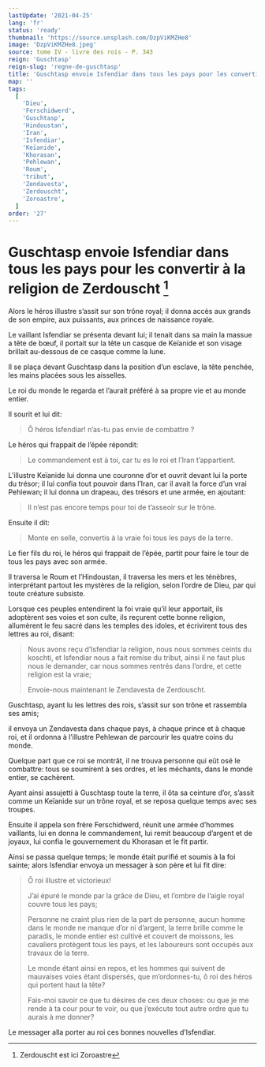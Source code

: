```yaml
---
lastUpdate: '2021-04-25'
lang: 'fr'
status: 'ready'
thumbnail: 'https://source.unsplash.com/DzpViKMZHe8'
image: 'DzpViKMZHe8.jpeg'
source: tome IV - livre des rois - P. 343
reign: 'Guschtasp'
reign-slug: 'regne-de-guschtasp'
title: 'Guschtasp envoie Isfendiar dans tous les pays pour les convertir à la religion de Zerdouscht | Le Livre des Rois | Shâhnâmeh'
map: ''
tags:
  [
    'Dieu',
    'Ferschidwerd',
    'Guschtasp',
    'Hindoustan',
    'Iran',
    'Isfendiar',
    'Keïanide',
    'Khorasan',
    'Pehlewan',
    'Roum',
    'tribut',
    'Zendavesta',
    'Zerdouscht',
    'Zoroastre',
  ]
order: '27'
---
```


<!-- LTeX: language=fr -->

# Guschtasp envoie Isfendiar dans tous les pays pour les convertir à la religion de Zerdouscht [^1]

Alors le héros illustre s’assit sur son trône royal; il donna accès aux grands de son empire, aux puissants, aux princes de naissance royale.

Le vaillant Isfendiar se présenta devant lui; il tenait dans sa main la massue a tête de bœuf, il portait sur la tête un casque de Keïanide et son visage brillait au-dessous de ce casque comme la lune.

Il se plaça devant Guschtasp dans la position d’un esclave, la tête penchée, les mains placées sous les aisselles.

Le roi du monde le regarda et l’aurait préféré à sa propre vie et au monde entier.

Il sourit et lui dit:

> Ô héros Isfendiar! n’as-tu pas envie de combattre ?

Le héros qui frappait de l’épée répondit:

> Le commandement est à toi, car tu es le roi et l’Iran t’appartient.

L’illustre Keïanide lui donna une couronne d’or et ouvrit devant lui la porte du trésor; il lui confia tout pouvoir dans l’Iran, car il avait la force d’un vrai Pehlewan; il lui donna un drapeau, des trésors et une armée, en ajoutant:

> Il n’est pas encore temps pour toi de t’asseoir sur le trône.

Ensuite il dit:

> Monte en selle, convertis à la vraie foi tous les pays de la terre.

Le fier fils du roi, le héros qui frappait de l’épée, partit pour faire le tour de tous les pays avec son armée.

Il traversa le Roum et l’Hindoustan, il traversa les mers et les ténèbres, interprétant partout les mystères de la religion, selon l’ordre de Dieu, par qui toute créature subsiste.

Lorsque ces peuples entendirent la foi vraie qu’il leur apportait, ils adoptèrent ses voies et son culte, ils reçurent cette bonne religion, allumèrent le feu sacré dans les temples des idoles, et écrivirent tous des lettres au roi, disant:

> Nous avons reçu d’Isfendiar la religion, nous nous sommes ceints du koschti, et Isfendiar nous a fait remise du tribut, ainsi il ne faut plus nous le demander, car nous sommes rentrés dans l’ordre, et cette religion est la vraie;
>
> Envoie-nous maintenant le Zendavesta de Zerdouscht.

Guschtasp, ayant lu les lettres des rois, s’assit sur son trône et rassembla ses amis;

il envoya un Zendavesta dans chaque pays, à chaque prince et à chaque roi, et il ordonna à l’illustre Pehlewan de parcourir les quatre coins du monde.

Quelque part que ce roi se montrât, il ne trouva personne qui eût osé le combattre: tous se soumirent à ses ordres, et les méchants, dans le monde entier, se cachèrent.

Ayant ainsi assujetti à Guschtasp toute la terre, il ôta sa ceinture d’or, s’assit comme un Keïanide sur un trône royal, et se reposa quelque temps avec ses troupes.

Ensuite il appela son frère Ferschidwerd, réunit une armée d’hommes vaillants, lui en donna le commandement, lui remit beaucoup d’argent et de joyaux, lui confia le gouvernement du Khorasan et le fit partir.

Ainsi se passa quelque temps; le monde était purifié et soumis à la foi sainte; alors Isfendiar envoya un messager à son père et lui fit dire:

> Ô roi illustre et victorieux!
>
> J’ai épuré le monde par la grâce de Dieu, et l’ombre de l’aigle royal couvre tous les pays;
>
> Personne ne craint plus rien de la part de personne, aucun homme dans le monde ne manque d’or ni d’argent, la terre brille comme le paradis, le monde entier est cultivé et couvert de moissons, les cavaliers protègent tous les pays, et les laboureurs sont occupés aux travaux de la terre.
>
> Le monde étant ainsi en repos, et les hommes qui suivent de mauvaises voies étant dispersés, que m’ordonnes-tu, ô roi des héros qui portent haut la tête?
>
> Fais-moi savoir ce que tu désires de ces deux choses: ou que je me rende à ta cour pour te voir, ou que j’exécute tout autre ordre que tu aurais à me donner?

Le messager alla porter au roi ces bonnes nouvelles d’Isfendiar.

[^1]: Zerdouscht est ici Zoroastre
